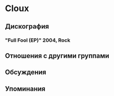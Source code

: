 # Cloux



## Дискография

### "Full Fool (EP)" 2004, Rock




## Отношения с другими группами


## Обсуждения


## Упоминания

